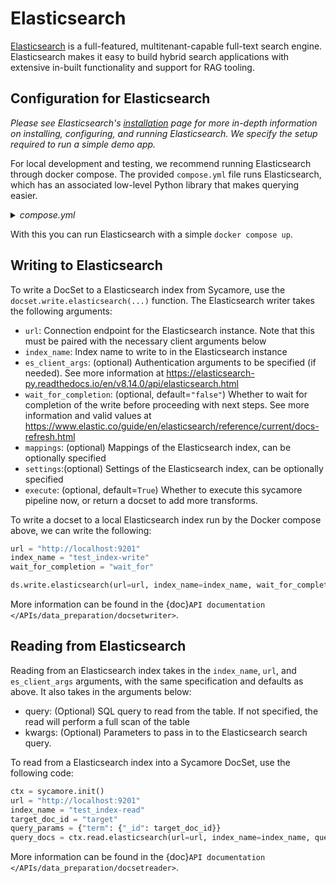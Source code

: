 # Elasticsearch

[Elasticsearch](https://www.elastic.co/elasticsearch) is a full-featured, multitenant-capable full-text search engine. Elasticsearch makes it easy to build hybrid search applications with extensive in-built functionality and support for RAG tooling.

## Configuration for Elasticsearch

*Please see Elasticsearch's [installation](https://www.elastic.co/guide/en/elasticsearch/reference/current/install-elasticsearch.html) page for more in-depth information on installing, configuring, and running Elasticsearch. We specify the setup required to run a simple demo app.*

For local development and testing, we recommend running Elasticsearch through docker compose. The provided `compose.yml` file runs Elasticsearch, which has an associated low-level Python library that makes querying easier.

<details>
  <summary><i>compose.yml</i></summary>

  ```yaml
  version: "3.8"
  services:
    elasticsearch:
      image: docker.elastic.co/elasticsearch/elasticsearch:8.14.2
      ports:
        - 9201:9200
      restart: on-failure
      environment:
        - discovery.type=single-node
        - xpack.security.enabled=false
        - ES_JAVA_OPTS=-Xms4g -Xmx4g
      ulimits:
        memlock:
          soft: -1
          hard: -1
  ```
</details>

With this you can run Elasticsearch with a simple `docker compose up`.

## Writing to Elasticsearch

To write a DocSet to a Elasticsearch index from Sycamore, use the `docset.write.elasticsearch(...)` function. The Elasticsearch writer takes the following arguments:

- `url`: Connection endpoint for the Elasticsearch instance. Note that this must be paired with the necessary client arguments below
-  `index_name`: Index name to write to in the Elasticsearch instance
- `es_client_args`: (optional) Authentication arguments to be specified (if needed). See more information at https://elasticsearch-py.readthedocs.io/en/v8.14.0/api/elasticsearch.html
- `wait_for_completion`: (optional, default=`"false"`) Whether to wait for completion of the write before proceeding with next steps. See more information and valid values at https://www.elastic.co/guide/en/elasticsearch/reference/current/docs-refresh.html
- `mappings`: (optional) Mappings of the Elasticsearch index, can be optionally specified
- `settings`:(optional) Settings of the Elasticsearch index, can be optionally specified
- `execute`: (optional, default=`True`) Whether to execute this sycamore pipeline now, or return a docset to add more transforms.

To write a docset to a local Elasticsearch index run by the Docker compose above, we can write the following:

```python
url = "http://localhost:9201"
index_name = "test_index-write"
wait_for_completion = "wait_for"

ds.write.elasticsearch(url=url, index_name=index_name, wait_for_completion=wait_for_completion)
```

More information can be found in the {doc}`API documentation </APIs/data_preparation/docsetwriter>`.

## Reading from Elasticsearch

Reading from an Elasticsearch index takes in the `index_name`, `url`,  and `es_client_args` arguments, with the same specification and defaults as above. It also takes in the arguments below:

- query: (Optional) SQL query to read from the table. If not specified, the read will perform a full scan of the table
- kwargs: (Optional) Parameters to pass in to the Elasticsearch search query.

To read from a Elasticsearch index into a Sycamore DocSet, use the following code:

```python
ctx = sycamore.init()
url = "http://localhost:9201"
index_name = "test_index-read"
target_doc_id = "target"
query_params = {"term": {"_id": target_doc_id}}
query_docs = ctx.read.elasticsearch(url=url, index_name=index_name, query=query_params).take_all()
```

More information can be found in the {doc}`API documentation </APIs/data_preparation/docsetreader>`.

